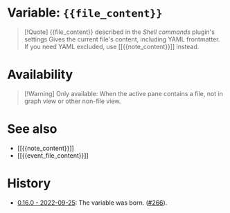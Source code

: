# Variable: `{{file_content}}`
> [!Quote] {{file_content}} described in the *Shell commands* plugin's settings
> Gives the current file's content, including YAML frontmatter. If you need YAML excluded, use [[{{note_content}}]] instead.

# Availability
> [!Warning] Only available:
> When the active pane contains a file, not in graph view or other non-file view.

# See also
- [[{{note_content}}]]
- [[{{event_file_content}}]]

# History
- [0.16.0 - 2022-09-25](https://github.com/Taitava/obsidian-shellcommands/blob/main/CHANGELOG.md#0160---2022-09-25): The variable was born. ([#266](https://github.com/Taitava/obsidian-shellcommands/issues/266)).